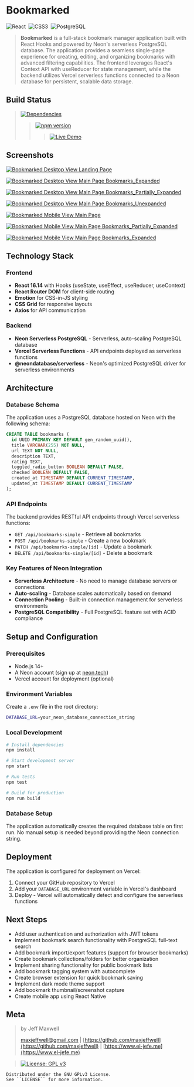 # Bookmarked
![React](https://img.shields.io/badge/React-badge.svg?style=for-the-badge&logo=react&labelColor=fa625f&logoColor=EDEDED&color=393939) &nbsp;![CSS3](https://img.shields.io/badge/CSS3-badge.svg?style=for-the-badge&logo=css3&labelColor=fa625f&logoColor=EDEDED&color=393939) &nbsp;![PostgreSQL](https://img.shields.io/badge/PostgreSQL-badge.svg?style=for-the-badge&logo=postgresql&labelColor=fa625f&logoColor=EDEDED&color=393939)

>**Bookmarked** is a full-stack bookmark manager application built with React Hooks and powered by Neon's serverless PostgreSQL database. The application provides a seamless single-page experience for creating, editing, and organizing bookmarks with advanced filtering capabilities. The frontend leverages React's Context API with useReducer for state management, while the backend utilizes Vercel serverless functions connected to a Neon database for persistent, scalable data storage.

## Build Status

>[![Dependencies](https://img.shields.io/badge/dependencies-up%20to%20date-393939.svg?style=style-for-the-badge&logo=appveyor&labelColor=fa625f&logoColor=EDEDED&color=393939)](https://github.com/maxjeffwell/bookmarks-react-hooks)
>>[![npm version](https://img.shields.io/badge/npm%20package-6.4.1-ededed.svg?logo=npm&style=style-for-the-badge&labelColor=fa625f&logoColor=EDEDED&color=393939)](https://badge.fury.io/js/npm)
>>
>>>[![Live Demo](https://img.shields.io/badge/demo-online-393939.svg?style=style-for-the-badge&logo=heroku&logoColor=EDEDED&labelColor=fa625f&color=393939)](https://jmaxwell-bookmark-manager.herokuapp.com/)
>
>
>

## Screenshots

[![Bookmarked Desktop View Landing Page](https://i.gyazo.com/abee754487f39b7b32185a227e1fe4ae.png)](https://gyazo.com/abee754487f39b7b32185a227e1fe4ae)

[![Bookmarked Desktop View Main Page Bookmarks_Expanded](https://i.gyazo.com/5fdf1017422df4223688a46c23d2e637.png)](https://gyazo.com/5fdf1017422df4223688a46c23d2e637)

[![Bookmarked Desktop View Main Page Bookmarks_Partially_Expanded](https://i.gyazo.com/bf4fcc11a68c7c50fe4ac83efc38a320.png)](https://gyazo.com/bf4fcc11a68c7c50fe4ac83efc38a320)

[![Bookmarked Desktop View Main Page Bookmarks_Unexpanded](https://i.gyazo.com/177e8c0c74485d9b986d4ae49970b604.png)](https://gyazo.com/177e8c0c74485d9b986d4ae49970b604)

[![Bookmarked Mobile View Main Page](https://i.gyazo.com/04f8ecfdb1e1fadc76bf3d643f860bb6.png)](https://gyazo.com/04f8ecfdb1e1fadc76bf3d643f860bb6)

[![Bookmarked Mobile View Main Page Bookmarks_Partially_Expanded](https://i.gyazo.com/60fa21a906abe23cd12a6a6bbcbb9f4a.png)](https://gyazo.com/60fa21a906abe23cd12a6a6bbcbb9f4a)

[![Bookmarked Mobile View Main Page Bookmarks_Expanded](https://i.gyazo.com/e3eb48b37f8afeb36c698e1f63c8df5f.png)](https://gyazo.com/e3eb48b37f8afeb36c698e1f63c8df5f)

## Technology Stack

### Frontend
* **React 16.14** with Hooks (useState, useEffect, useReducer, useContext)
* **React Router DOM** for client-side routing
* **Emotion** for CSS-in-JS styling
* **CSS Grid** for responsive layouts
* **Axios** for API communication

### Backend
* **Neon Serverless PostgreSQL** - Serverless, auto-scaling PostgreSQL database
* **Vercel Serverless Functions** - API endpoints deployed as serverless functions
* **@neondatabase/serverless** - Neon's optimized PostgreSQL driver for serverless environments

## Architecture

### Database Schema
The application uses a PostgreSQL database hosted on Neon with the following schema:

```sql
CREATE TABLE bookmarks (
  id UUID PRIMARY KEY DEFAULT gen_random_uuid(),
  title VARCHAR(255) NOT NULL,
  url TEXT NOT NULL,
  description TEXT,
  rating TEXT,
  toggled_radio_button BOOLEAN DEFAULT FALSE,
  checked BOOLEAN DEFAULT FALSE,
  created_at TIMESTAMP DEFAULT CURRENT_TIMESTAMP,
  updated_at TIMESTAMP DEFAULT CURRENT_TIMESTAMP
);
```

### API Endpoints
The backend provides RESTful API endpoints through Vercel serverless functions:

* `GET /api/bookmarks-simple` - Retrieve all bookmarks
* `POST /api/bookmarks-simple` - Create a new bookmark
* `PATCH /api/bookmarks-simple/[id]` - Update a bookmark
* `DELETE /api/bookmarks-simple/[id]` - Delete a bookmark

### Key Features of Neon Integration
* **Serverless Architecture** - No need to manage database servers or connections
* **Auto-scaling** - Database scales automatically based on demand
* **Connection Pooling** - Built-in connection management for serverless environments
* **PostgreSQL Compatibility** - Full PostgreSQL feature set with ACID compliance

## Setup and Configuration

### Prerequisites
* Node.js 14+
* A Neon account (sign up at [neon.tech](https://neon.tech))
* Vercel account for deployment (optional)

### Environment Variables
Create a `.env` file in the root directory:
```bash
DATABASE_URL=your_neon_database_connection_string
```

### Local Development
```bash
# Install dependencies
npm install

# Start development server
npm start

# Run tests
npm test

# Build for production
npm run build
```

### Database Setup
The application automatically creates the required database table on first run. No manual setup is needed beyond providing the Neon connection string.

## Deployment

The application is configured for deployment on Vercel:
1. Connect your GitHub repository to Vercel
2. Add your `DATABASE_URL` environment variable in Vercel's dashboard
3. Deploy - Vercel will automatically detect and configure the serverless functions

## Next Steps

* Add user authentication and authorization with JWT tokens
* Implement bookmark search functionality with PostgreSQL full-text search
* Add bookmark import/export features (support for browser bookmarks)
* Create bookmark collections/folders for better organization
* Implement sharing functionality for public bookmark lists
* Add bookmark tagging system with autocomplete
* Create browser extension for quick bookmark saving
* Implement dark mode theme support
* Add bookmark thumbnail/screenshot capture
* Create mobile app using React Native

## Meta
>by Jeff Maxwell
>
>[maxjeffwell@gmail.com](mailto:maxjeffwell@gmail.com) |
>[https://github.com/maxjeffwell](https://github.com/maxjeffwell) | [https://www.el-jefe.me](https://www.el-jefe.me)

>[![License: GPL v3](https://img.shields.io/badge/License-GPLv3-393939.svg?style=for-the-badge&labelColor=fa625f&logoColor=393939&color=393939)](https://www.gnu.org/licenses/gpl-3.0)

    Distributed under the GNU GPLv3 License.
    See ``LICENSE`` for more information.
